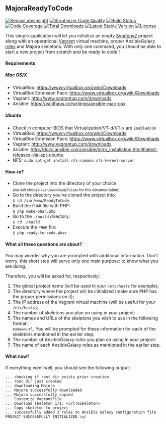 MajoraReadyToCode
-----------------
[![SensioLabsInsight](https://insight.sensiolabs.com/projects/05ea6a83-c3b1-4851-a6d1-7d3d94a39bdf/mini.png)](https://insight.sensiolabs.com/projects/05ea6a83-c3b1-4851-a6d1-7d3d94a39bdf) [![Scrutinizer Code Quality](https://scrutinizer-ci.com/g/LinkValue/SF2-ReadyToCode/badges/quality-score.png?b=master)](https://scrutinizer-ci.com/g/LinkValue/SF2-ReadyToCode/?branch=master) [![Build Status](https://scrutinizer-ci.com/g/LinkValue/SF2-ReadyToCode/badges/build.png?b=master)](https://scrutinizer-ci.com/g/LinkValue/SF2-ReadyToCode/build-status/master) [![Code Coverage](https://scrutinizer-ci.com/g/LinkValue/SF2-ReadyToCode/badges/coverage.png?b=master)](https://scrutinizer-ci.com/g/LinkValue/SF2-ReadyToCode/?branch=master) [![Total Downloads](https://poser.pugx.org/majora/oauth-server-bundle/downloads)](https://packagist.org/packages/majora/oauth-server-bundle) [![Latest Stable Version](https://poser.pugx.org/majora/oauth-server-bundle/v/stable)](https://packagist.org/packages/majora/oauth-server-bundle) [![License](https://poser.pugx.org/majora/oauth-server-bundle/license)](https://packagist.org/packages/majora/oauth-server-bundle)

This simple application will let you initialize an empty [Symfony2](https://symfony.com/) project along with an operational [Vagrant](https://www.vagrantup.com/) virtual machine, proper AnsibleGalaxy [roles](https://galaxy.ansible.com/) and Majora skeletons.
With only one command, you should be able to start a new project from scratch and be ready to code !

#### Requirements

##### Mac OS/X

* VirtualBox: https://www.virtualbox.org/wiki/Downloads
* VirtualBox Extension Pack: https://www.virtualbox.org/wiki/Downloads
* Vagrant: http://www.vagrantup.com/downloads
* Ansible: https://valdhaus.co/writings/ansible-mac-osx

##### Ubuntu

* Check in computer BIOS that Virtualization/VT-d/VT-x are `Enabled/On`
* VirtualBox: https://www.virtualbox.org/wiki/Downloads
* VirtualBox Extension Pack: https://www.virtualbox.org/wiki/Downloads
* Vagrant: http://www.vagrantup.com/downloads
* Ansible: http://docs.ansible.com/ansible/intro_installation.html#latest-releases-via-apt-ubuntu
* NFS: `sudo apt-get install nfs-common nfs-kernel-server`

#### How-to? ####
* Clone the project into the directory of your choice <br/> <sub>(we will choose `/var/www/ReadyToCode` for this documentation)</sub>
* Go to the directory you've cloned the project into:<br/>`$ cd /var/www/ReadyToCode`.
* Build the `PHAR` file with PHP:<br/>`$ php make-phar.php`
* Go to the `./build` directory:<br/>`$ cd ./build`
* Execute the `PHAR` file:<br/>`$ php ready-to-code.phar`

#### What all these questions are about? ####
You may wonder why you are prompted with additional information. Don't worry, this short step will serve only one main purpose: to know what you are doing.

Therefore, you will be asked for, respectively:

1. The global project name (will be used in your `/etc/hosts` for exemple);
2. The directory where the project will be initialized (make sure PHP has the proper permissions on it);
3. The IP address of the Vagrant virtual machine (will be useful for your `/etc/hosts`);
4. The number of skeletons you plan on using in your project;
4.  The names and URLs of the skeletons you wish to use in the following format:<br/>`name=>url`. You will be prompted for these information for each of the skeletons mentioned in the earlier step;
5. The number of AnsibleGalaxy roles you plan on using in your project:
6. The name of each AnsibleGalaxy roles as mentioned in the earlier step.

#### What now? ####
If everything went well, you should see the following output:

    ... checking if root dir exists prior creation
    ... root dir just created
    ... downloading Majora
    ... Majora successfully downloaded
    ... Majora successfully copied
    ... Customize VagrantFile
    ... Download skeleton 1/1: <urlToSkeleton>
    ... Copy skeleton to project 
    ... successfully added 3 roles to Ansible Galaxy configuration file
    PROJECT SUCCESSFULLY INITIALIZED \o/
